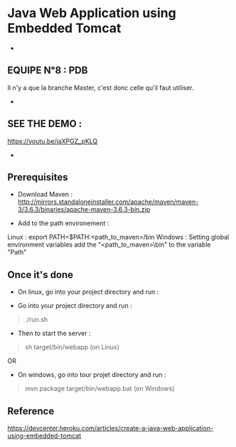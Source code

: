 # Java Web Application using Embedded Tomcat

* 

## EQUIPE N°8 : PDB
Il n'y a que la branche Master, c'est donc celle qu'il faut utiliser.

* 

## SEE THE DEMO : 
https://youtu.be/jaXPGZ_pKLQ

* 

## Prerequisites

* Download Maven : 
http://mirrors.standaloneinstaller.com/apache/maven/maven-3/3.6.3/binaries/apache-maven-3.6.3-bin.zip

* Add to the path environement :

Linux : export PATH=$PATH:<path_to_maven>/bin
Windows : Setting global environment variables add the "<path_to_maven>\bin" to the variable "Path"

## Once it's done


* On linux, go into your project directory and run : 

* Go into your project directory and run :
> ./run.sh

* Then to start the server :
> sh target/bin/webapp (on Linux)

OR 

* On windows, go into tour projet directory and run :
> mvn package
> target/bin/webapp.bat (on Windows)

## Reference
https://devcenter.heroku.com/articles/create-a-java-web-application-using-embedded-tomcat